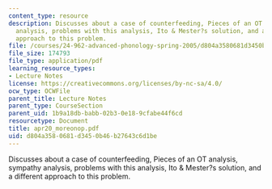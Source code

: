 ```yaml
---
content_type: resource
description: Discusses about a case of counterfeeding, Pieces of an OT analysis, sympathy
  analysis, problems with this analysis, Ito & Mester?s solution, and a different
  approach to this problem.
file: /courses/24-962-advanced-phonology-spring-2005/d804a3580681d3450b46b27643c6d1be_apr20_moreonop.pdf
file_size: 174793
file_type: application/pdf
learning_resource_types:
- Lecture Notes
license: https://creativecommons.org/licenses/by-nc-sa/4.0/
ocw_type: OCWFile
parent_title: Lecture Notes
parent_type: CourseSection
parent_uid: 1b9a18db-babb-02b3-0e18-9cfabe44f6cd
resourcetype: Document
title: apr20_moreonop.pdf
uid: d804a358-0681-d345-0b46-b27643c6d1be
---
```

Discusses about a case of counterfeeding, Pieces of an OT analysis, sympathy analysis, problems with this analysis, Ito & Mester?s solution, and a different approach to this problem.